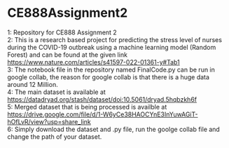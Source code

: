 # CE888Assignment2
1: Repository for CE888 Assignment 2 <br>
2: This is a research based project for predicting the stress level of nurses during the COVID-19 outbreak using a machine learning model (Random Forest) and can be found at the given link https://www.nature.com/articles/s41597-022-01361-y#Tab1 <br>
3: The notebook file in the repository named FinalCode.py can be run in google collab, the reason for google collab is that there is a huge data around 12 Million. <br>
4: The main dataset is available at https://datadryad.org/stash/dataset/doi:10.5061/dryad.5hqbzkh6f <br>
5: Merged dataset that is being processed is availble at https://drive.google.com/file/d/1-W6yCe38HAOCYnE3InYuwAGiT-hOfLvR/view?usp=share_link <br>
6: Simply download the dataset and .py file, run the goolge collab file and change the path of your dataset. 
